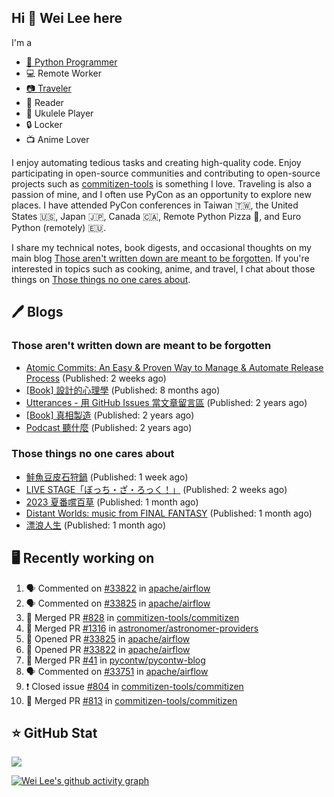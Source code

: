 ## Hi 👋 Wei Lee here

I'm a

* [🐍 Python Programmer](https://pycon-note.wei-lee.me/)
* 💻 Remote Worker
* [📷 Traveler](https://travlog.wei-lee.me/)
* 📖 Reader
* 🎵 Ukulele Player
* 🔒 Locker
* 📺 Anime Lover

I enjoy automating tedious tasks and creating high-quality code. Enjoy participating in open-source communities and contributing to open-source projects such as [commitizen-tools](https://github.com/commitizen-tools) is something I love. Traveling is also a passion of mine, and I often use PyCon as an opportunity to explore new places. I have attended PyCon conferences in Taiwan 🇹🇼, the United States 🇺🇸, Japan 🇯🇵, Canada 🇨🇦, Remote Python Pizza 🍕, and Euro Python (remotely) 🇪🇺.

I share my technical notes, book digests, and occasional thoughts on my main blog [Those aren't written down are meant to be forgotten](https://blog.wei-lee.me/). If you're interested in topics such as cooking, anime, and travel, I chat about those things on [Those things no one cares about](https://travlog.wei-lee.me/).

## 🖊️ Blogs

### Those aren't written down are meant to be forgotten

* [Atomic Commits: An Easy &amp; Proven Way to Manage &amp; Automate Release Process](https://blog.wei-lee.me/posts/tech/2023/08/atomic-commits-coscup-2023) (Published: 2 weeks ago)
* [[Book] 設計的心理學](https://blog.wei-lee.me/posts/book/2023/01/the-design-of-everyday-things) (Published: 8 months ago)
* [Utterances - 用 GitHub Issues 當文章留言區](https://blog.wei-lee.me/posts/tech/2022/02/use-github-issues-as-comment-system) (Published: 2 years ago)
* [[Book] 真相製造](https://blog.wei-lee.me/posts/book/2022/02/reality-is-business) (Published: 2 years ago)
* [Podcast 聽什麼](https://blog.wei-lee.me/posts/gossiping/2021/12/podcast-i-listen-to) (Published: 2 years ago)

### Those things no one cares about

* [鮭魚豆皮石狩鍋](https://travlog.wei-lee.me/posts/cook/2023/08/yuru-camp-salmon-pot) (Published: 1 week ago)
* [LIVE STAGE「ぼっち・ざ・ろっく！」](https://travlog.wei-lee.me/posts/review/2023/08/btr-stage) (Published: 2 weeks ago)
* [2023 夏番嚐百草](https://travlog.wei-lee.me/posts/review/2023/07/what-i-will-watch-in-2023-summer) (Published: 1 month ago)
* [Distant Worlds: music from FINAL FANTASY](https://travlog.wei-lee.me/posts/review/2023/07/distant-worlds-music-from-FINAL-FANTASY) (Published: 1 month ago)
* [漂浪人生](https://travlog.wei-lee.me/posts/review/2023/07/Flee) (Published: 1 month ago)

## 🖥️ Recently working on

1. 🗣 Commented on [#33822](https://github.com/apache/airflow/issues/33822) in [apache/airflow](https://github.com/apache/airflow)
2. 🗣 Commented on [#33825](https://github.com/apache/airflow/issues/33825) in [apache/airflow](https://github.com/apache/airflow)
3. 🎉 Merged PR [#828](https://github.com/commitizen-tools/commitizen/pull/828) in [commitizen-tools/commitizen](https://github.com/commitizen-tools/commitizen)
4. 🎉 Merged PR [#1316](https://github.com/astronomer/astronomer-providers/pull/1316) in [astronomer/astronomer-providers](https://github.com/astronomer/astronomer-providers)
5. 💪 Opened PR [#33825](https://github.com/apache/airflow/pull/33825) in [apache/airflow](https://github.com/apache/airflow)
6. 💪 Opened PR [#33822](https://github.com/apache/airflow/pull/33822) in [apache/airflow](https://github.com/apache/airflow)
7. 🎉 Merged PR [#41](https://github.com/pycontw/pycontw-blog/pull/41) in [pycontw/pycontw-blog](https://github.com/pycontw/pycontw-blog)
8. 🗣 Commented on [#33751](https://github.com/apache/airflow/issues/33751) in [apache/airflow](https://github.com/apache/airflow)
9. ❗️ Closed issue [#804](https://github.com/commitizen-tools/commitizen/issues/804) in [commitizen-tools/commitizen](https://github.com/commitizen-tools/commitizen)
10. 🎉 Merged PR [#813](https://github.com/commitizen-tools/commitizen/pull/813) in [commitizen-tools/commitizen](https://github.com/commitizen-tools/commitizen)


## ⭐ GitHub Stat
[![](https://github-readme-stats.vercel.app/api?username=Lee-W&show_icons=true&hide_title=true&cache_seconds=86400)](https://github.com/anuraghazra/github-readme-stats)

[![Wei Lee's github activity graph](https://github-readme-activity-graph.vercel.app/graph?username=Lee-W&theme=dracula)](https://github.com/ashutosh00710/github-readme-activity-graph)
